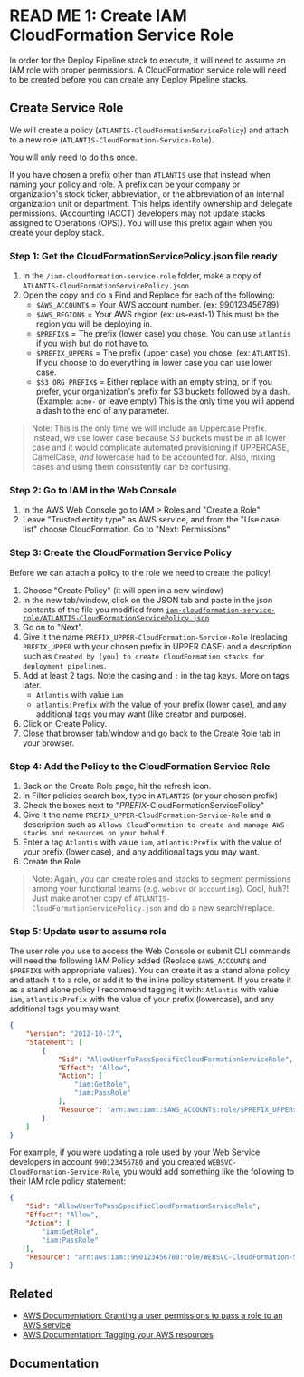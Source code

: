 # READ ME 1: Create IAM CloudFormation Service Role

In order for the Deploy Pipeline stack to execute, it will need to assume an IAM role with proper permissions. A CloudFormation service role will need to be created before you can create any Deploy Pipeline stacks.

## Create Service Role

We will create a policy (`ATLANTIS-CloudFormationServicePolicy`) and attach to a new role (`ATLANTIS-CloudFormation-Service-Role`).

You will only need to do this once.

If you have chosen a prefix other than `ATLANTIS` use that instead when naming your policy and role. A prefix can be your company or organization's stock ticker, abbreviation, or the abbreviation of an internal organization unit or department. This helps identify ownership and delegate permissions. (Accounting (ACCT) developers may not update stacks assigned to Operations (OPS)). You will use this prefix again when you create your deploy stack.

### Step 1: Get the CloudFormationServicePolicy.json file ready

1. In the `/iam-cloudformation-service-role` folder, make a copy of `ATLANTIS-CloudFormationServicePolicy.json`
2. Open the copy and do a Find and Replace for each of the following:
   - `$AWS_ACCOUNT$` = Your AWS account number. (ex: 990123456789)
   - `$AWS_REGION$` = Your AWS region (ex: us-east-1) This must be the region you will be deploying in.
   - `$PREFIX$` = The prefix (lower case) you chose. You can use `atlantis` if you wish but do not have to.
   - `$PREFIX_UPPER$` = The prefix (upper case) you chose. (ex: `ATLANTIS`). If you choose to do everything in lower case you can use lower case.
   - `$S3_ORG_PREFIX$` = Either replace with an empty string, or if you prefer, your organization's prefix for S3 buckets followed by a dash. (Example: `acme-` or leave empty) This is the only time you will append a dash to the end of any parameter.

> Note: This is the only time we will include an Uppercase Prefix. Instead, we use lower case because S3 buckets must be in all lower case and it would complicate automated provisioning if UPPERCASE, CamelCase, _and_ lowercase had to be accounted for. Also, mixing cases and using them consistently can be confusing.

### Step 2: Go to IAM in the Web Console

1. In the AWS Web Console go to IAM > Roles and "Create a Role"
2. Leave "Trusted entity type" as AWS service, and from the "Use case list" choose CloudFormation. Go to "Next: Permissions"

### Step 3: Create the CloudFormation Service Policy

Before we can attach a policy to the role we need to create the policy!

1. Choose "Create Policy" (it will open in a new window)
2. In the new tab/window, click on the JSON tab and paste in the json contents of the file you modified from [`iam-cloudformation-service-role/ATLANTIS-CloudFormationServicePolicy.json`](iam-service-role/ATLANTIS-CloudFormationServicePolicy.json)
3. Go on to "Next".
4. Give it the name `PREFIX_UPPER-CloudFormation-Service-Role` (replacing `PREFIX_UPPER` with your chosen prefix in UPPER CASE) and a description such as `Created by [you] to create CloudFormation stacks for deployment pipelines`.
5. Add at least 2 tags. Note the casing and `:` in the tag keys. More on tags later.
   -  `Atlantis` with value `iam`
   -  `atlantis:Prefix` with the value of your prefix (lower case), and any additional tags you may want (like creator and purpose). 
6. Click on Create Policy.
7. Close that browser tab/window and go back to the Create Role tab in your browser.

### Step 4: Add the Policy to the CloudFormation Service Role

1. Back on the Create Role page, hit the refresh icon.
2. In Filter policies search box, type in `ATLANTIS` (or your chosen prefix)
3. Check the boxes next to "_PREFIX_-CloudFormationServicePolicy"
4. Give it the name `PREFIX_UPPER-CloudFormation-Service-Role` and a description such as `Allows CloudFormation to create and manage AWS stacks and resources on your behalf.`
5. Enter a tag `Atlantis` with value `iam`, `atlantis:Prefix` with the value of your prefix (lower case), and any additional tags you may want.
6. Create the Role

> Note: Again, you can create roles and stacks to segment permissions among your functional teams (e.g. `websvc` or `accounting`). Cool, huh?! Just make another copy of `ATLANTIS-CloudFormationServicePolicy.json` and do a new search/replace.

### Step 5: Update user to assume role

The user role you use to access the Web Console or submit CLI commands will need the following IAM Policy added (Replace `$AWS_ACCOUNT$` and `$PREFIX$` with appropriate values). You can create it as a stand alone policy and attach it to a role, or add it to the inline policy statement. If you create it as a stand alone policy I recommend tagging it with: `Atlantis` with value `iam`, `atlantis:Prefix` with the value of your prefix (lowercase), and any additional tags you may want.

```JSON
{
    "Version": "2012-10-17",
    "Statement": [
        {
            "Sid": "AllowUserToPassSpecificCloudFormationServiceRole",
            "Effect": "Allow",
            "Action": [
                "iam:GetRole",
                "iam:PassRole" 
            ],
            "Resource": "arn:aws:iam::$AWS_ACCOUNT$:role/$PREFIX_UPPER$-CloudFormation-Service-Role"
        }
    ]
}
```

For example, if you were updating a role used by your Web Service developers in account `990123456780` and you created `WEBSVC-CloudFormation-Service-Role`, you would add something like the following to their IAM role policy statement:

```JSON
{
    "Sid": "AllowUserToPassSpecificCloudFormationServiceRole",
    "Effect": "Allow",
    "Action": [
        "iam:GetRole",
        "iam:PassRole" 
    ],
    "Resource": "arn:aws:iam::990123456780:role/WEBSVC-CloudFormation-Service-Role"
}
```

## Related

- [AWS Documentation: Granting a user permissions to pass a role to an AWS service](https://docs.aws.amazon.com/IAM/latest/UserGuide/id_roles_use_passrole.html)
- [AWS Documentation: Tagging your AWS resources](https://docs.aws.amazon.com/tag-editor/latest/userguide/tagging.html)

## Documentation

